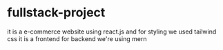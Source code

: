 # fullstack-project
it is a e-commerce website using react.js and for styling we used tailwind css it is a frontend for backend we're using mern 
